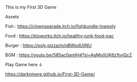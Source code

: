 This is my First 3D Game

Assets

Fish   : https://clownsparade.itch.io/fishbundle-lowpoly

Food   : https://kloworks.itch.io/healthy-junk-food-pac

Burger : https://poly.pizza/m/qBWsdUilNU

BGM    : https://youtu.be/585ac0amIH4?si=AgMo0UK6z1tviQcZ

Play Game here ↓

https://darkninere.github.io/First-3D-Game/
